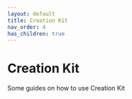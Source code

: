 ```yaml
---
layout: default
title: Creation Kit
nav_order: 4
has_children: true
---
```

# Creation Kit
Some guides on how to use Creation Kit
